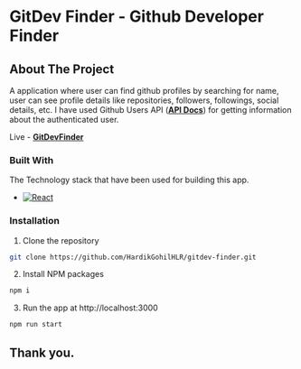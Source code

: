# GitDev Finder - Github Developer Finder

<!-- ABOUT THE PROJECT -->
## About The Project

A application where user can find github profiles by searching for name, user can see profile details like repositories, followers, followings, social details, etc. I have used Github Users API (**[API Docs](https://docs.github.com/en/rest/users/)**) for getting information about the authenticated user.


Live - **[GitDevFinder](https://gitdev-finder-app.netlify.app/)**

### Built With
The Technology stack that have been used for building this app.

* [![React][React.js]][React-url] 

### Installation

1.  Clone the repository
```sh
git clone https://github.com/HardikGohilHLR/gitdev-finder.git
```
2. Install NPM packages
```sh
npm i
```
3. Run the app at http://localhost:3000
```sh
npm run start
```

[React.js]: https://img.shields.io/badge/React-20232A?style=for-the-badge&logo=react&logoColor=61DAFB
[React-url]: https://reactjs.org/

## Thank you.